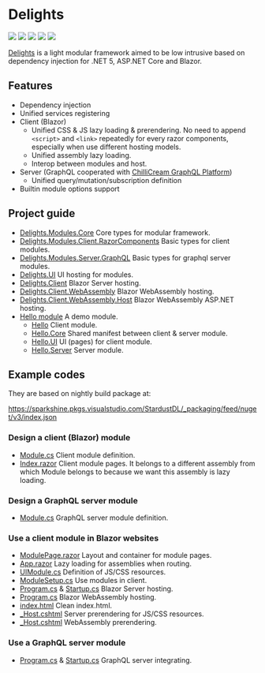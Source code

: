 # Delights

![](https://github.com/StardustDL/delights/workflows/CI/badge.svg) ![](https://github.com/StardustDL/delights/workflows/CD/badge.svg) ![](https://img.shields.io/github/license/StardustDL/delights.svg) [![](https://buildstats.info/nuget/Delights.Modules.Core)](https://www.nuget.org/packages/Delights.Modules.Core/) [![](https://buildstats.info/nuget/Delights.Modules.Core?includePreReleases=true)](https://www.nuget.org/packages/Delights.Modules.Core/)

[Delights](https://github.com/StardustDL/delights) is a light modular framework aimed to be low intrusive based on dependency injection for .NET 5, ASP.NET Core and Blazor.

## Features

- Dependency injection
- Unified services registering
- Client (Blazor)
  - Unified CSS & JS lazy loading & prerendering. No need to append `<script>` and `<link>` repeatedly for every razor components, especially when use different hosting models.
  - Unified assembly lazy loading.
  - Interop between modules and host.
- Server (GraphQL cooperated with [ChilliCream GraphQL Platform](https://github.com/ChilliCream/hotchocolate))
  - Unified query/mutation/subscription definition
- Builtin module options support

## Project guide

- [Delights.Modules.Core](./src/Delights.Modules.Core/) Core types for modular framework.
- [Delights.Modules.Client.RazorComponents](./src/Delights.Modules.Client.RazorComponents/) Basic types for client modules.
- [Delights.Modules.Server.GraphQL](./src/Delights.Modules.Server.GraphQL/) Basic types for graphql server modules.
- [Delights.UI](./src/Delights.UI/) UI hosting for modules.
- [Delights.Client](./src/Delights.Client/) Blazor Server hosting.
- [Delights.Client.WebAssembly](./src/Delights.Client.WebAssembly/) Blazor WebAssembly hosting.
- [Delights.Client.WebAssembly.Host](./src/Delights.Client.WebAssembly/) Blazor WebAssembly ASP.NET hosting.
- [Hello module](./src/modules/hello/) A demo module.
  - [Hello](./src/modules/hello/Delights.Modules.Hello) Client module.
  - [Hello.Core](./src/modules/hello/Delights.Modules.Hello.Core) Shared manifest between client & server module.
  - [Hello.UI](./src/modules/hello/Delights.Modules.Hello.UI) UI (pages) for client module.
  - [Hello.Server](./src/modules/hello/Delights.Modules.Hello.Server) Server module.

## Example codes

They are based on nightly build package at: 

https://sparkshine.pkgs.visualstudio.com/StardustDL/_packaging/feed/nuget/v3/index.json

### Design a client (Blazor) module

- [Module.cs](./src/modules/hello/Delights.Modules.Hello/Module.cs) Client module definition.
- [Index.razor](./src/modules/hello/Delights.Modules.Hello.UI/Pages/Index.razor) Client module pages. It belongs to a different assembly from which Module belongs to because we want this assembly is lazy loading.

### Design a GraphQL server module

- [Module.cs](./src/modules/hello/Delights.Modules.Hello.Server/Module.cs) GraphQL server module definition.

### Use a client module in Blazor websites

- [ModulePage.razor](./src/Delights.UI/Components/ModulePage.razor) Layout and container for module pages.
- [App.razor](./src/Delights.UI/App.razor) Lazy loading for assemblies when routing.
- [UIModule.cs](./src/Delights.UI/UIModule.cs) Definition of JS/CSS resources.
- [ModuleSetup.cs](./src/Delights.Client.Shared/ModuleSetup.cs) Use modules in client.
- [Program.cs](./src/Delights.Client/Program.cs) & [Startup.cs](./src/Delights.Client/Startup.cs) Blazor Server hosting.
- [Program.cs](./src/Delights.Client.WebAssembly/Program.cs) Blazor WebAssembly hosting.
- [index.html](./src/Delights.Client.WebAssembly/wwwroot/index.html) Clean index.html.
- [_Host.cshtml](./src/Delights.Client/Pages/_Host.cshtml) Server prerendering for JS/CSS resources.
- [_Host.cshtml](./src/Delights.Client.WebAssembly.Host/Pages/_Host.cshtml) WebAssembly prerendering.

### Use a GraphQL server module

- [Program.cs](./src/Delights.Api/Program.cs) & [Startup.cs](./src/Delights.Api/Startup.cs) GraphQL server integrating.
